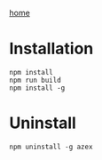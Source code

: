 [home](/readme.md)

# Installation

```
npm install
npm run build
npm install -g
```

# Uninstall

```
npm uninstall -g azex
```